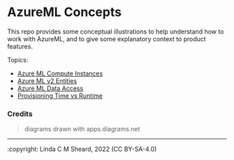 # AzureML Concepts

This repo provides some conceptual illustrations to help understand how to work with AzureML, and to give some explanatory context to product features.

Topics:
- [Azure ML Compute Instances](concepts/AzureML-Compute-Instances.md)
- [Azure ML v2 Entities](concepts/AzureML-v2-workspace-entities.md)
- [Azure ML Data Access](concepts/AzureML-Data-Access.md)
- [Provisioning Time vs Runtime](concepts/ProvisioningTime_vs_Runtime.md)



### Credits
> diagrams drawn with apps.diagrams.net

<hr>
:copyright: Linda C M Sheard, 2022 (CC BY-SA-4.0)
